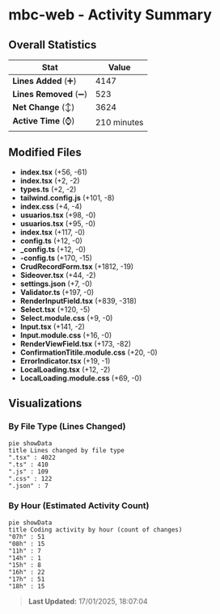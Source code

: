 # mbc-web - Activity Summary 

## Overall Statistics

| Stat                   | Value                                                             |
| ---------------------- | ----------------------------------------------------------------- |
| **Lines Added** (➕)   | 4147                                          |
| **Lines Removed** (➖) | 523                                        |
| **Net Change** (↕)    | 3624                |
| **Active Time** (⌚)   | 210 minutes |


## Modified Files
- **index.tsx** (+56, -61)
- **index.tsx** (+2, -2)
- **types.ts** (+2, -2)
- **tailwind.config.js** (+101, -8)
- **index.css** (+4, -4)
- **usuarios.tsx** (+98, -0)
- **usuarios.tsx** (+95, -0)
- **index.tsx** (+117, -0)
- **config.ts** (+12, -0)
- **_config.ts** (+12, -0)
- **-config.ts** (+170, -15)
- **CrudRecordForm.tsx** (+1812, -19)
- **Sideover.tsx** (+44, -2)
- **settings.json** (+7, -0)
- **Validator.ts** (+197, -0)
- **RenderInputField.tsx** (+839, -318)
- **Select.tsx** (+120, -5)
- **Select.module.css** (+9, -0)
- **Input.tsx** (+141, -2)
- **Input.module.css** (+16, -0)
- **RenderViewField.tsx** (+173, -82)
- **ConfirmationTitile.module.css** (+20, -0)
- **ErrorIndicator.tsx** (+19, -1)
- **LocalLoading.tsx** (+12, -2)
- **LocalLoading.module.css** (+69, -0)

## Visualizations

### By File Type (Lines Changed)

```mermaid
pie showData
title Lines changed by file type
".tsx" : 4022
".ts" : 410
".js" : 109
".css" : 122
".json" : 7
```

### By Hour (Estimated Activity Count)

```mermaid
pie showData
title Coding activity by hour (count of changes)
"07h" : 51
"08h" : 15
"11h" : 7
"14h" : 1
"15h" : 8
"16h" : 22
"17h" : 51
"18h" : 15
```


> **Last Updated:** 17/01/2025, 18:07:04